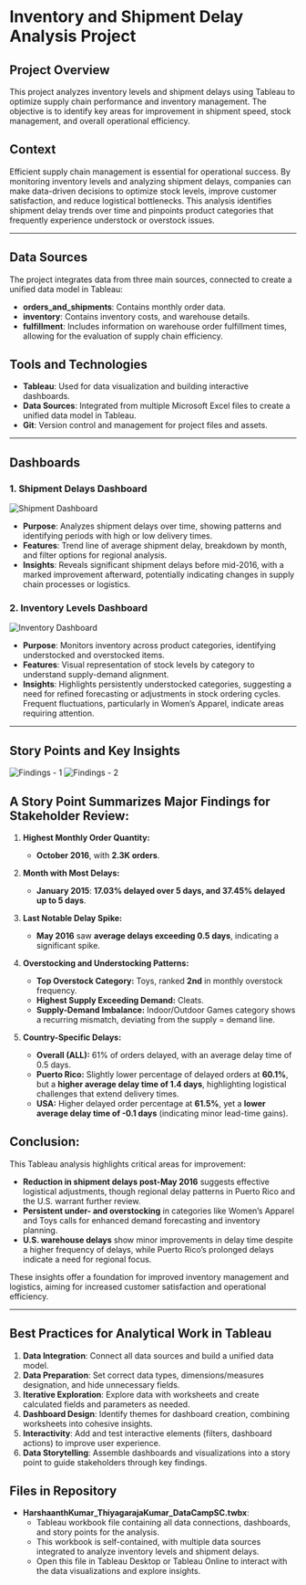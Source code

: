 # Inventory and Shipment Delay Analysis Project

## Project Overview
This project analyzes inventory levels and shipment delays using Tableau to optimize supply chain performance and inventory management. The objective is to identify key areas for improvement in shipment speed, stock management, and overall operational efficiency.

## Context
Efficient supply chain management is essential for operational success. By monitoring inventory levels and analyzing shipment delays, companies can make data-driven decisions to optimize stock levels, improve customer satisfaction, and reduce logistical bottlenecks. This analysis identifies shipment delay trends over time and pinpoints product categories that frequently experience understock or overstock issues.

---

## Data Sources
The project integrates data from three main sources, connected to create a unified data model in Tableau:

   - **orders_and_shipments**: Contains monthly order data.
   - **inventory**: Contains inventory costs, and warehouse details.
   - **fulfillment**: Includes information on warehouse order fulfillment times, allowing for the evaluation of supply chain efficiency.

## Tools and Technologies
- **Tableau**: Used for data visualization and building interactive dashboards.
- **Data Sources**: Integrated from multiple Microsoft Excel files to create a unified data model in Tableau.
- **Git**: Version control and management for project files and assets.

---

## Dashboards
### 1. Shipment Delays Dashboard
![Shipment Dashboard](https://github.com/user-attachments/assets/01f2c621-188b-4400-a89f-729dd16d756a)
   - **Purpose**: Analyzes shipment delays over time, showing patterns and identifying periods with high or low delivery times.
   - **Features**: Trend line of average shipment delay, breakdown by month, and filter options for regional analysis.
   - **Insights**: Reveals significant shipment delays before mid-2016, with a marked improvement afterward, potentially indicating changes in supply chain processes or logistics.
     
### 2. Inventory Levels Dashboard
![Inventory Dashboard](https://github.com/user-attachments/assets/f0f0e297-96b6-444b-a35f-279cacc72b7f)
   - **Purpose**: Monitors inventory across product categories, identifying understocked and overstocked items.
   - **Features**: Visual representation of stock levels by category to understand supply-demand alignment.
   - **Insights**: Highlights persistently understocked categories, suggesting a need for refined forecasting or adjustments in stock ordering cycles. Frequent fluctuations, particularly in Women’s Apparel, indicate areas requiring attention.

---

## Story Points and Key Insights
![Findings - 1](https://github.com/user-attachments/assets/8061319e-3d23-4bd7-9dee-eddbf12baf50)
![Findings - 2](https://github.com/user-attachments/assets/a74a6aa1-fd84-4d38-86d7-234da66332d1)

## A Story Point Summarizes Major Findings for Stakeholder Review:

1. **Highest Monthly Order Quantity:**  
   - **October 2016**, with **2.3K orders**.

2. **Month with Most Delays:**  
   - **January 2015**: **17.03% delayed over 5 days, and 37.45% delayed up to 5 days**.

3. **Last Notable Delay Spike:**  
   - **May 2016** saw **average delays exceeding 0.5 days**, indicating a significant spike.

4. **Overstocking and Understocking Patterns:**  
   - **Top Overstock Category:** Toys, ranked **2nd** in monthly overstock frequency.
   - **Highest Supply Exceeding Demand:** Cleats.
   - **Supply-Demand Imbalance:** Indoor/Outdoor Games category shows a recurring mismatch, deviating from the supply = demand line.

5. **Country-Specific Delays:**  
   - **Overall (ALL):** 61% of orders delayed, with an average delay time of 0.5 days.
   - **Puerto Rico:** Slightly lower percentage of delayed orders at **60.1%**, but a **higher average delay time of 1.4 days**, highlighting logistical challenges that extend delivery times.
   - **USA:** Higher delayed order percentage at **61.5%**, yet a **lower average delay time of -0.1 days** (indicating minor lead-time gains).

## Conclusion:
This Tableau analysis highlights critical areas for improvement:

- **Reduction in shipment delays post-May 2016** suggests effective logistical adjustments, though regional delay patterns in Puerto Rico and the U.S. warrant further review.
- **Persistent under- and overstocking** in categories like Women’s Apparel and Toys calls for enhanced demand forecasting and inventory planning.
- **U.S. warehouse delays** show minor improvements in delay time despite a higher frequency of delays, while Puerto Rico’s prolonged delays indicate a need for regional focus.

These insights offer a foundation for improved inventory management and logistics, aiming for increased customer satisfaction and operational efficiency.

---

## Best Practices for Analytical Work in Tableau
1. **Data Integration**: Connect all data sources and build a unified data model.
2. **Data Preparation**: Set correct data types, dimensions/measures designation, and hide unnecessary fields.
3. **Iterative Exploration**: Explore data with worksheets and create calculated fields and parameters as needed.
4. **Dashboard Design**: Identify themes for dashboard creation, combining worksheets into cohesive insights.
5. **Interactivity**: Add and test interactive elements (filters, dashboard actions) to improve user experience.
6. **Data Storytelling**: Assemble dashboards and visualizations into a story point to guide stakeholders through key findings.

## Files in Repository

- **HarshaanthKumar_ThiyagarajaKumar_DataCampSC.twbx**: 
  - Tableau workbook file containing all data connections, dashboards, and story points for the analysis.
  - This workbook is self-contained, with multiple data sources integrated to analyze inventory levels and shipment delays.
  - Open this file in Tableau Desktop or Tableau Online to interact with the data visualizations and explore insights.
